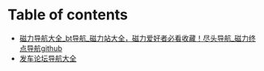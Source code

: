 # Table of contents

* [磁力导航大全\_bt导航\_磁力站大全，磁力爱好者必看收藏！尽头导航\_磁力终点导航github](README.md)
* [发车论坛导航大全](fa-che-lun-tan-dao-hang-da-quan.md)
